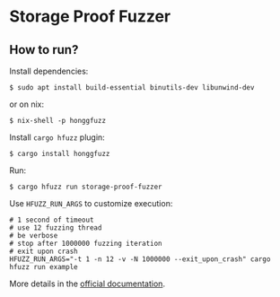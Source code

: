 # Storage Proof Fuzzer

## How to run?

Install dependencies:
```
$ sudo apt install build-essential binutils-dev libunwind-dev
```
or on nix:
```
$ nix-shell -p honggfuzz
```

Install `cargo hfuzz` plugin:
```
$ cargo install honggfuzz
```

Run:
```
$ cargo hfuzz run storage-proof-fuzzer
```

Use `HFUZZ_RUN_ARGS` to customize execution:
```
# 1 second of timeout
# use 12 fuzzing thread
# be verbose
# stop after 1000000 fuzzing iteration
# exit upon crash
HFUZZ_RUN_ARGS="-t 1 -n 12 -v -N 1000000 --exit_upon_crash" cargo hfuzz run example
```

More details in the [official documentation](https://docs.rs/honggfuzz/0.5.52/honggfuzz/#about-honggfuzz).
